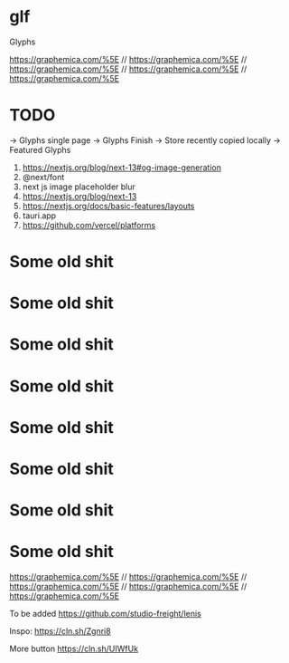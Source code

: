 # glf

Glyphs

https://graphemica.com/%5E
// https://graphemica.com/%5E
// https://graphemica.com/%5E
// https://graphemica.com/%5E
// https://graphemica.com/%5E

# TODO

-> Glyphs single page
-> Glyphs Finish
-> Store recently copied locally
-> Featured Glyphs

1. https://nextjs.org/blog/next-13#og-image-generation
2. @next/font
3. next js image placeholder blur
4. https://nextjs.org/blog/next-13
5. https://nextjs.org/docs/basic-features/layouts
6. tauri.app
7. https://github.com/vercel/platforms

# Some old shit

# Some old shit

# Some old shit

# Some old shit

# Some old shit

# Some old shit

# Some old shit

# Some old shit

https://graphemica.com/%5E
// https://graphemica.com/%5E
// https://graphemica.com/%5E
// https://graphemica.com/%5E
// https://graphemica.com/%5E

To be added
https://github.com/studio-freight/lenis

Inspo:
https://cln.sh/Zgnri8

More button
https://cln.sh/UIWfUk
